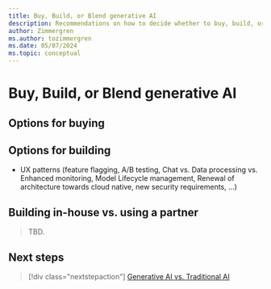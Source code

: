 ```yaml
---
title: Buy, Build, or Blend generative AI
description: Recommendations on how to decide whether to buy, build, or blend generative AI in your organization.
author: Zimmergren
ms.author: tozimmergren
ms.date: 05/07/2024
ms.topic: conceptual
---
```


# Buy, Build, or Blend generative AI

## Options for buying

## Options for building

- UX patterns (feature flagging, A/B testing, Chat vs. Data processing vs. Enhanced monitoring, Model Lifecycle management, Renewal of architecture towards cloud native, new security requirements, ...)

## Building in-house vs. using a partner

> TBD.

## Next steps

> [!div class="nextstepaction"]
> [Generative AI vs. Traditional AI](./generative-vs-traditional-ai.md)
